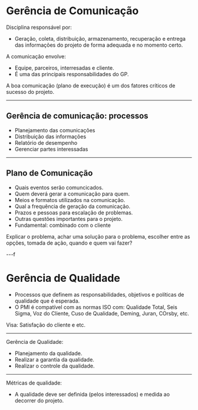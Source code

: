 # Gerência de Comunicação

Disciplina responsável por:
* Geração, coleta, distribuição, armazenamento, recuperação e entrega das informações do projeto de forma adequada e no momento certo.

A comunicação envolve:
* Equipe, parceiros, interresadas e cliente.
* É uma das principais responsabilidades do GP.

A boa comunicação (plano de execução) é um dos fatores críticos de sucesso do projeto.

---

## Gerência de comunicação: processos

* Planejamento das comunicações
* Distribuição das informações
* Relatório de desempenho
* Gerenciar partes interessadas

---

## Plano de Comunicação

* Quais eventos serão comuncicados.
* Quem deverá gerar a comunicação para quem.
* Meios e formatos utilizados na comunicação.
* Qual a frequência de geração da comunicação.
* Prazos e pessoas para escalação de problemas.
* Outras questões  importantes para o projeto.
* Fundamental: combinado com o cliente

Explicar o problema, achar uma solução para o problema, escolher entre as opções, tomada de ação, quando e quem vai fazer?

---f
<br/>

# Gerência de Qualidade

* Processos que definem as responsabilidades, objetivos e políticas de qualidade que é esperada.
* O PMI é compatível com as normas ISO com: Qualidade Total, Seis Sigma, Voz do Cliente, Cuso de Qualidade, Deming, Juran, COrsby, etc.

Visa: Satisfação do cliente e etc.

---

Gerência de Qualidade:
* Planejamento da qualidade.
* Realizar a garantia da qualidade.
* Realizar o controle da qualidade.

---

Métricas de qualidade:
* A qualidade deve ser definida (pelos interessados) e medida ao decorrer do projeto.

